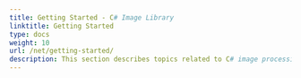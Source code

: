 ```yaml
---
title: Getting Started - C# Image Library
linktitle: Getting Started
type: docs
weight: 10
url: /net/getting-started/
description: This section describes topics related to C# image processing library that includes product overview, supported file formats, features, installation and how to run the examples.
---
```



